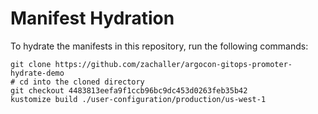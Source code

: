 # Manifest Hydration

To hydrate the manifests in this repository, run the following commands:

```shell
git clone https://github.com/zachaller/argocon-gitops-promoter-hydrate-demo
# cd into the cloned directory
git checkout 4483813eefa9f1ccb96bc9dc453d0263feb35b42
kustomize build ./user-configuration/production/us-west-1
```
